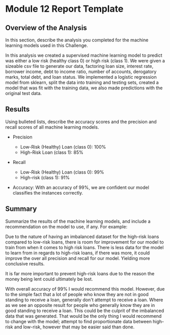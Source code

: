 # Module 12 Report Template

## Overview of the Analysis

In this section, describe the analysis you completed for the machine learning models used in this Challenge. 

In this analysis we created a supervised machine learning model to predict was either a low risk (healthy class 0) or high risk (class 1). We were given a sizeable csv file to generate our data, factoring loan size, interest rate, borrower income, debt to income ratio, number of accounts, derogatory marks, total debt, and loan status. We implemented a logistic regression model from sklearn, split the data into training and testing sets, created a model that was fit with the training data, we also made predictions with the original test data. 

## Results

Using bulleted lists, describe the accuracy scores and the precision and recall scores of all machine learning models.


* Precision
    * Low-Risk (Healthy) Loan (class 0): 100%
    * High-Risk Loan (class 1): 85%

* Recall
    * Low-Risk (Healthy) Loan (class 0): 99%
    * High-risk (class 1): 91%

* Accuracy: With an accuracy of 99%, we are confident our model classifies the instances correctly. 

## Summary

Summarize the results of the machine learning models, and include a recommendation on the model to use, if any. For example:

Due to the nature of having an imbalanced dataset for the high-risk loans compared to low-risk loans, there is room for improvement for our model to train from when it comes to high risk loans. There is less data for the model to learn from in regards to high-risk loans, if there was more, it could improve the over all precision and recall for our model. Yielding more conclusive results. 

It is far more important to prevent high-risk loans due to the reason the money being lent could ultimately be lost. 

With overall accuracy of 99% I would recommend this model. However, due to the simple fact that a lot of people who know they are not in good standing to receive a loan, generally don't attempt to receive a loan. Where as we see an opposite result for people who generally know they are in good standing to receive a loan. This could be the culprit of the imbalanced data that was generated. That would be the only thing I would recommend to change with the model; attempt to find proportionate data between high-risk and low-risk, however that may be easier said than done. 
